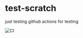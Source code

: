 # test-scratch
just testing github actions for testing

![CI](https://github.com/3b/test-scratch/workflows/CI/badge.svg?branch=master)
